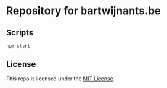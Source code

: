 # Repository for bartwijnants.be

## Scripts

```shell
npm start
```

## License

This repo is licensed under the [MIT License](LICENSE).
